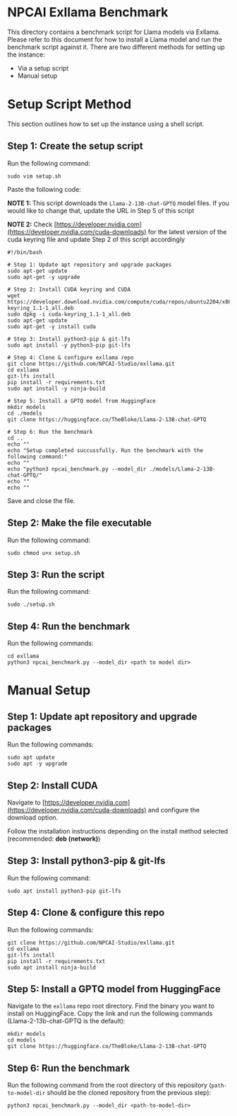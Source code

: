 # NPCAI Exllama Benchmark

This directory contains a benchmark script for Llama models via Exllama. Please refer to this document for how to install a Llama model and run the benchmark script against it. There are two different methods for setting up the instance:
- Via a setup script
- Manual setup

# Setup Script Method
This section outlines how to set up the instance using a shell script.

## Step 1: Create the setup script 

Run the following command:

```
sudo vim setup.sh
```

Paste the following code:

**NOTE 1:** This script downloads the `Llama-2-13B-chat-GPTQ` model files. If you would like to change that, update the URL in Step 5 of this script

**NOTE 2:** Check [https://developer.nvidia.com](https://developer.nvidia.com/cuda-downloads) for the latest version of the cuda keyring file and update Step 2 of this script accordingly
```
#!/bin/bash

# Step 1: Update apt repository and upgrade packages
sudo apt-get update
sudo apt-get -y upgrade

# Step 2: Install CUDA keyring and CUDA
wget https://developer.download.nvidia.com/compute/cuda/repos/ubuntu2204/x86_64/cuda-keyring_1.1-1_all.deb
sudo dpkg -i cuda-keyring_1.1-1_all.deb
sudo apt-get update
sudo apt-get -y install cuda

# Step 3: Install python3-pip & git-lfs
sudo apt install -y python3-pip git-lfs

# Step 4: Clone & configure exllama repo
git clone https://github.com/NPCAI-Studio/exllama.git
cd exllama
git-lfs install
pip install -r requirements.txt
sudo apt install -y ninja-build

# Step 5: Install a GPTQ model from HuggingFace
mkdir models
cd ./models
git clone https://huggingface.co/TheBloke/Llama-2-13B-chat-GPTQ

# Step 6: Run the benchmark
cd ..
echo ""
echo "Setup completed succussfully. Run the benchmark with the following command:"
echo ""
echo "python3 npcai_benchmark.py --model_dir ./models/Llama-2-13B-chat-GPTQ/"
echo ""
echo ""
```

Save and close the file.

## Step 2: Make the file executable

Run the following command:

```
sudo chmod u+x setup.sh
```

## Step 3: Run the script

Run the following command:

```
sudo ./setup.sh
```

## Step 4: Run the benchmark

Run the following commands:

```
cd exllama
python3 npcai_benchmark.py --model_dir <path to model dir>
```

# Manual Setup

## Step 1: Update apt repository and upgrade packages

Run the following commands:

```
sudo apt update
sudo apt -y upgrade
```

## Step 2: Install CUDA
Navigate to [https://developer.nvidia.com](https://developer.nvidia.com/cuda-downloads) and configure the download option.

Follow the installation instructions depending on the install method selected (recommended: **deb (network)**)


## Step 3: Install python3-pip & git-lfs

Run the following command:

```
sudo apt install python3-pip git-lfs
```

## Step 4: Clone & configure this repo

Run the following commands:

```
git clone https://github.com/NPCAI-Studio/exllama.git
cd exllama
git-lfs install
pip install -r requirements.txt
sudo apt install ninja-build
```

## Step 5: Install a GPTQ model from HuggingFace

Navigate to the `exllama` repo root directory. Find the binary you want to install on HuggingFace. Copy the link and run the following commands (Llama-2-13b-chat-GPTQ is the default):

```
mkdir models
cd models
git clone https://huggingface.co/TheBloke/Llama-2-13B-chat-GPTQ
```

## Step 6: Run the benchmark

Run the following command from the root directory of this repository (`path-to-model-dir` should be the cloned repository from the previous step):

```
python3 npcai_benchmark.py --model_dir <path-to-model-dir>
```
